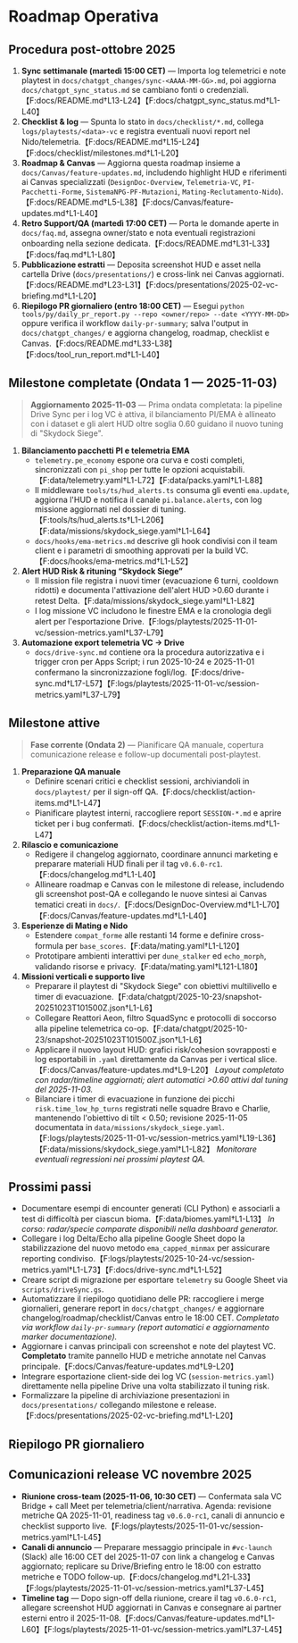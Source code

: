 # Roadmap Operativa

## Procedura post-ottobre 2025
1. **Sync settimanale (martedì 15:00 CET)** — Importa log telemetrici e note playtest in `docs/chatgpt_changes/sync-<AAAA-MM-GG>.md`, poi aggiorna `docs/chatgpt_sync_status.md` se cambiano fonti o credenziali.【F:docs/README.md†L13-L24】【F:docs/chatgpt_sync_status.md†L1-L40】
2. **Checklist & log** — Spunta lo stato in `docs/checklist/*.md`, collega `logs/playtests/<data>-vc` e registra eventuali nuovi report nel Nido/telemetria.【F:docs/README.md†L15-L24】【F:docs/checklist/milestones.md†L1-L20】
3. **Roadmap & Canvas** — Aggiorna questa roadmap insieme a `docs/Canvas/feature-updates.md`, includendo highlight HUD e riferimenti ai Canvas specializzati (`DesignDoc-Overview`, `Telemetria-VC`, `PI-Pacchetti-Forme`, `SistemaNPG-PF-Mutazioni`, `Mating-Reclutamento-Nido`).【F:docs/README.md†L5-L38】【F:docs/Canvas/feature-updates.md†L1-L40】
4. **Retro Support/QA (martedì 17:00 CET)** — Porta le domande aperte in `docs/faq.md`, assegna owner/stato e nota eventuali registrazioni onboarding nella sezione dedicata.【F:docs/README.md†L31-L33】【F:docs/faq.md†L1-L80】
5. **Pubblicazione estratti** — Deposita screenshot HUD e asset nella cartella Drive (`docs/presentations/`) e cross-link nei Canvas aggiornati.【F:docs/README.md†L23-L31】【F:docs/presentations/2025-02-vc-briefing.md†L1-L20】
6. **Riepilogo PR giornaliero (entro 18:00 CET)** — Esegui `python tools/py/daily_pr_report.py --repo <owner/repo> --date <YYYY-MM-DD>` oppure verifica il workflow `daily-pr-summary`; salva l'output in `docs/chatgpt_changes/` e aggiorna changelog, roadmap, checklist e Canvas.【F:docs/README.md†L33-L38】【F:docs/tool_run_report.md†L1-L40】

## Milestone completate (Ondata 1 — 2025-11-03)
> **Aggiornamento 2025-11-03** — Prima ondata completata: la pipeline Drive Sync per i log VC è attiva, il bilanciamento PI/EMA è allineato con i dataset e gli alert HUD oltre soglia 0.60 guidano il nuovo tuning di "Skydock Siege".

1. **Bilanciamento pacchetti PI e telemetria EMA**
   - `telemetry.pe_economy` espone ora curva e costi completi, sincronizzati con `pi_shop` per tutte le opzioni acquistabili.【F:data/telemetry.yaml†L1-L72】【F:data/packs.yaml†L1-L88】
   - Il middleware `tools/ts/hud_alerts.ts` consuma gli eventi `ema.update`, aggiorna l'HUD e notifica il canale `pi.balance.alerts`, con log missione aggiornati nel dossier di tuning.【F:tools/ts/hud_alerts.ts†L1-L206】【F:data/missions/skydock_siege.yaml†L1-L64】
   - `docs/hooks/ema-metrics.md` descrive gli hook condivisi con il team client e i parametri di smoothing approvati per la build VC.【F:docs/hooks/ema-metrics.md†L1-L52】
2. **Alert HUD Risk & rituning “Skydock Siege”**
   - Il mission file registra i nuovi timer (evacuazione 6 turni, cooldown ridotti) e documenta l'attivazione dell'alert HUD >0.60 durante i retest Delta.【F:data/missions/skydock_siege.yaml†L1-L82】
   - I log missione VC includono le finestre EMA e la cronologia degli alert per l'esportazione Drive.【F:logs/playtests/2025-11-01-vc/session-metrics.yaml†L37-L79】
3. **Automazione export telemetria VC → Drive**
   - `docs/drive-sync.md` contiene ora la procedura autorizzativa e i trigger cron per Apps Script; i run 2025-10-24 e 2025-11-01 confermano la sincronizzazione fogli/log.【F:docs/drive-sync.md†L17-L57】【F:logs/playtests/2025-11-01-vc/session-metrics.yaml†L37-L79】

## Milestone attive
> **Fase corrente (Ondata 2)** — Pianificare QA manuale, copertura comunicazione release e follow-up documentali post-playtest.

1. **Preparazione QA manuale**
   - Definire scenari critici e checklist sessioni, archiviandoli in `docs/playtest/` per il sign-off QA.【F:docs/checklist/action-items.md†L1-L47】
   - Pianificare playtest interni, raccogliere report `SESSION-*.md` e aprire ticket per i bug confermati.【F:docs/checklist/action-items.md†L1-L47】
2. **Rilascio e comunicazione**
   - Redigere il changelog aggiornato, coordinare annunci marketing e preparare materiali HUD finali per il tag `v0.6.0-rc1`.【F:docs/changelog.md†L1-L40】
   - Allineare roadmap e Canvas con le milestone di release, includendo gli screenshot post-QA e collegando le nuove sintesi ai Canvas tematici creati in `docs/`.【F:docs/DesignDoc-Overview.md†L1-L70】【F:docs/Canvas/feature-updates.md†L1-L40】
3. **Esperienze di Mating e Nido**
   - Estendere `compat_forme` alle restanti 14 forme e definire cross-formula per `base_scores`.【F:data/mating.yaml†L1-L120】
   - Prototipare ambienti interattivi per `dune_stalker` ed `echo_morph`, validando risorse e privacy.【F:data/mating.yaml†L121-L180】
4. **Missioni verticali e supporto live**
   - Preparare il playtest di "Skydock Siege" con obiettivi multilivello e timer di evacuazione.【F:data/chatgpt/2025-10-23/snapshot-20251023T101500Z.json†L1-L6】
   - Collegare Reattori Aeon, filtro SquadSync e protocolli di soccorso alla pipeline telemetrica co-op.【F:data/chatgpt/2025-10-23/snapshot-20251023T101500Z.json†L1-L6】
   - Applicare il nuovo layout HUD: grafici risk/cohesion sovrapposti e log esportabili in `.yaml` direttamente da Canvas per i vertical slice.【F:docs/Canvas/feature-updates.md†L9-L20】 _Layout completato con radar/timeline aggiornati; alert automatici >0.60 attivi dal tuning del 2025-11-03._
   - Bilanciare i timer di evacuazione in funzione dei picchi `risk.time_low_hp_turns` registrati nelle squadre Bravo e Charlie, mantenendo l'obiettivo di tilt < 0.50; revisione 2025-11-05 documentata in `data/missions/skydock_siege.yaml`.【F:logs/playtests/2025-11-01-vc/session-metrics.yaml†L19-L36】【F:data/missions/skydock_siege.yaml†L1-L82】 _Monitorare eventuali regressioni nei prossimi playtest QA._

## Prossimi passi
- Documentare esempi di encounter generati (CLI Python) e associarli a test di difficoltà per ciascun bioma.【F:data/biomes.yaml†L1-L13】 _In corso: radar/specie comparate disponibili nella dashboard generator._
- Collegare i log Delta/Echo alla pipeline Google Sheet dopo la stabilizzazione del nuovo metodo `ema_capped_minmax` per assicurare reporting condiviso.【F:logs/playtests/2025-10-24-vc/session-metrics.yaml†L1-L73】【F:docs/drive-sync.md†L1-L52】
- Creare script di migrazione per esportare `telemetry` su Google Sheet via `scripts/driveSync.gs`.
- Automatizzare il riepilogo quotidiano delle PR: raccogliere i merge giornalieri, generare report in `docs/chatgpt_changes/` e aggiornare changelog/roadmap/checklist/Canvas entro le 18:00 CET. _Completato via workflow `daily-pr-summary` (report automatici e aggiornamento marker documentazione)._ 
- Aggiornare i canvas principali con screenshot e note del playtest VC. **Completato** tramite pannello HUD e metriche annotate nel Canvas principale.【F:docs/Canvas/feature-updates.md†L9-L20】
- Integrare esportazione client-side dei log VC (`session-metrics.yaml`) direttamente nella pipeline Drive una volta stabilizzato il tuning risk.
- Formalizzare la pipeline di archiviazione presentazioni in `docs/presentations/` collegando milestone e release.【F:docs/presentations/2025-02-vc-briefing.md†L1-L20】

## Riepilogo PR giornaliero
<!-- daily-pr-summary:start -->
<!-- daily-pr-summary:end -->

## Comunicazioni release VC novembre 2025
- **Riunione cross-team (2025-11-06, 10:30 CET)** — Confermata sala VC Bridge + call Meet per telemetria/client/narrativa. Agenda: revisione metriche QA 2025-11-01, readiness tag `v0.6.0-rc1`, canali di annuncio e checklist supporto live.【F:logs/playtests/2025-11-01-vc/session-metrics.yaml†L1-L45】
- **Canali di annuncio** — Preparare messaggio principale in `#vc-launch` (Slack) alle 16:00 CET del 2025-11-07 con link a changelog e Canvas aggiornato; replicare su Drive/Briefing entro le 18:00 con estratto metriche e TODO follow-up.【F:docs/changelog.md†L21-L33】【F:logs/playtests/2025-11-01-vc/session-metrics.yaml†L37-L45】
- **Timeline tag** — Dopo sign-off della riunione, creare il tag `v0.6.0-rc1`, allegare screenshot HUD aggiornati in Canvas e consegnare ai partner esterni entro il 2025-11-08.【F:docs/Canvas/feature-updates.md†L1-L60】【F:logs/playtests/2025-11-01-vc/session-metrics.yaml†L37-L45】
